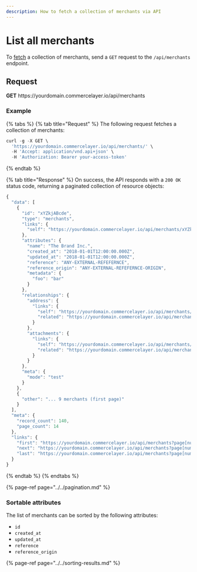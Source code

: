 ```yaml
---
description: How to fetch a collection of merchants via API
---
```


# List all merchants

To <a href="https://docs.commercelayer.io/developers/fetching-resources" target="_blank">fetch</a> a collection of merchants, send a `GET` request to the `/api/merchants` endpoint.

## Request

**GET** https://<i></i>yourdomain.commercelayer.io/api/merchants

### **Example**

{% tabs %}
{% tab title="Request" %}
The following request fetches a collection of merchants:

```javascript
curl -g -X GET \
  'https://yourdomain.commercelayer.io/api/merchants/' \
  -H 'Accept: application/vnd.api+json' \
  -H 'Authorization: Bearer your-access-token'
```
{% endtab %}

{% tab title="Response" %}
On success, the API responds with a `200 OK` status code, returning a paginated collection of resource objects:

```javascript
{
  "data": [
    {
      "id": "xYZkjABcde",
      "type": "merchants",
      "links": {
        "self": "https://yourdomain.commercelayer.io/api/merchants/xYZkjABcde"
      },
      "attributes": {
        "name": "The Brand Inc.",
        "created_at": "2018-01-01T12:00:00.000Z",
        "updated_at": "2018-01-01T12:00:00.000Z",
        "reference": "ANY-EXTERNAL-REFEFERNCE",
        "reference_origin": "ANY-EXTERNAL-REFEFERNCE-ORIGIN",
        "metadata": {
          "foo": "bar"
        }
      },
      "relationships": {
        "address": {
          "links": {
            "self": "https://yourdomain.commercelayer.io/api/merchants/xYZkjABcde/relationships/address",
            "related": "https://yourdomain.commercelayer.io/api/merchants/xYZkjABcde/address"
          }
        },
        "attachments": {
          "links": {
            "self": "https://yourdomain.commercelayer.io/api/merchants/xYZkjABcde/relationships/attachments",
            "related": "https://yourdomain.commercelayer.io/api/merchants/xYZkjABcde/attachments"
          }
        }
      },
      "meta": {
        "mode": "test"
      }
    },
    {
      "other": "... 9 merchants (first page)"
    }
  ],
  "meta": {
    "record_count": 140,
    "page_count": 14
  },
  "links": {
    "first": "https://yourdomain.commercelayer.io/api/merchants?page[number]=1&page[size]=10",
    "next": "https://yourdomain.commercelayer.io/api/merchants?page[number]=2&page[size]=10",
    "last": "https://yourdomain.commercelayer.io/api/merchants?page[number]=14&page[size]=10"
  }
}
```
{% endtab %}
{% endtabs %}

{% page-ref page="../../pagination.md" %}

### Sortable attributes

The list of merchants can be sorted by the following attributes:

* `id`
* `created_at`
* `updated_at`
* `reference`
* `reference_origin`

{% page-ref page="../../sorting-results.md" %}

